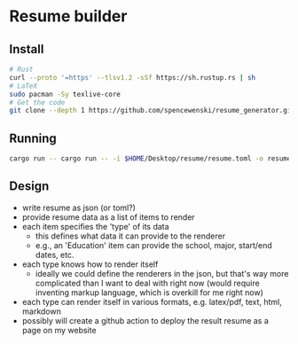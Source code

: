 # Resume builder

## Install

```bash
# Rust
curl --proto '=https' --tlsv1.2 -sSf https://sh.rustup.rs | sh
# LaTeX
sudo pacman -Sy texlive-core
# Get the code
git clone --depth 1 https://github.com/spencewenski/resume_generator.git
```

## Running
```bash
cargo run -- cargo run -- -i $HOME/Desktop/resume/resume.toml -o resume -d $HOME/Desktop/resume/output
```

## Design
- write resume as json (or toml?)
- provide resume data as a list of items to render
- each item specifies the 'type' of its data
    - this defines what data it can provide to the renderer
    - e.g., an 'Education' item can provide the school, major, start/end dates, etc.
- each type knows how to render itself
    - ideally we could define the renderers in the json, but that's way more complicated than I want to deal with right now (would require inventing markup language, which is overkill for me right now)
- each type can render itself in various formats, e.g. latex/pdf, text, html, markdown
- possibly will create a github action to deploy the result resume as a page on my website
